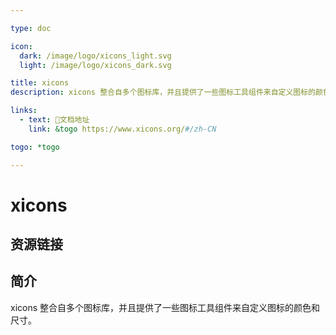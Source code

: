 ```yaml
---

type: doc

icon:
  dark: /image/logo/xicons_light.svg
  light: /image/logo/xicons_dark.svg

title: xicons
description: xicons 整合自多个图标库，并且提供了一些图标工具组件来自定义图标的颜色和尺寸。

links:
  - text: 📖文档地址
    link: &togo https://www.xicons.org/#/zh-CN

togo: *togo

---
```


<ShowLogo />

# xicons

<ShowBreadcrumb />

## 资源链接

<ShowLinks />

## 简介

xicons 整合自多个图标库，并且提供了一些图标工具组件来自定义图标的颜色和尺寸。
